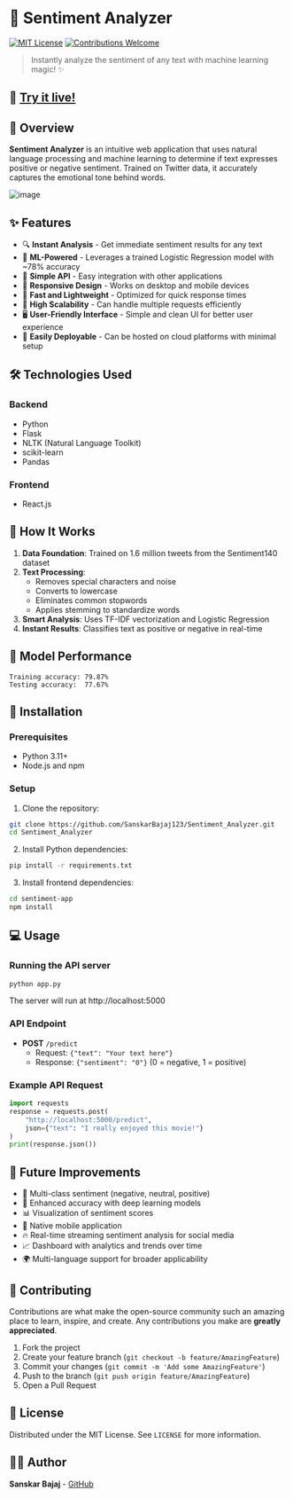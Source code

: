 # 🧠 Sentiment Analyzer

[![MIT License](https://img.shields.io/badge/License-MIT-green.svg)](https://choosealicense.com/licenses/mit/)
[![Contributions Welcome](https://img.shields.io/badge/contributions-welcome-brightgreen.svg?style=flat)](https://github.com/SanskarBajaj123/Sentiment_Analyzer/issues)

> Instantly analyze the sentiment of any text with machine learning magic! ✨

## 🌟 [Try it live!](https://sentiment-analyzer-frontend.onrender.com/)

## 📝 Overview

**Sentiment Analyzer** is an intuitive web application that uses natural language processing and machine learning to determine if text expresses positive or negative sentiment. Trained on Twitter data, it accurately captures the emotional tone behind words.

![image](https://github.com/user-attachments/assets/36571ee9-60e6-488a-a797-80ef75c877aa)


## ✨ Features

- 🔍 **Instant Analysis** - Get immediate sentiment results for any text
- 🧠 **ML-Powered** - Leverages a trained Logistic Regression model with ~78% accuracy
- 🔄 **Simple API** - Easy integration with other applications
- 📱 **Responsive Design** - Works on desktop and mobile devices
- 🚀 **Fast and Lightweight** - Optimized for quick response times
- 🔬 **High Scalability** - Can handle multiple requests efficiently
- 🖥️ **User-Friendly Interface** - Simple and clean UI for better user experience
- 🔗 **Easily Deployable** - Can be hosted on cloud platforms with minimal setup

## 🛠️ Technologies Used

### Backend
- Python
- Flask
- NLTK (Natural Language Toolkit)
- scikit-learn
- Pandas

### Frontend
- React.js

## 🔧 How It Works

1. **Data Foundation**: Trained on 1.6 million tweets from the Sentiment140 dataset
2. **Text Processing**:
   - Removes special characters and noise
   - Converts to lowercase
   - Eliminates common stopwords
   - Applies stemming to standardize words
3. **Smart Analysis**: Uses TF-IDF vectorization and Logistic Regression
4. **Instant Results**: Classifies text as positive or negative in real-time

## 🧪 Model Performance

```
Training accuracy: 79.87%
Testing accuracy:  77.67%
```

## 🚀 Installation

### Prerequisites
- Python 3.11+
- Node.js and npm

### Setup

1. Clone the repository:
```bash
git clone https://github.com/SanskarBajaj123/Sentiment_Analyzer.git
cd Sentiment_Analyzer
```

2. Install Python dependencies:
```bash
pip install -r requirements.txt
```

3. Install frontend dependencies:
```bash
cd sentiment-app
npm install
```

## 💻 Usage

### Running the API server

```bash
python app.py
```
The server will run at http://localhost:5000

### API Endpoint

- **POST** `/predict`
  - Request: `{"text": "Your text here"}`
  - Response: `{"sentiment": "0"}` (0 = negative, 1 = positive)

### Example API Request

```python
import requests
response = requests.post(
    "http://localhost:5000/predict",
    json={"text": "I really enjoyed this movie!"}
)
print(response.json())
```

## 🔮 Future Improvements

- 🌈 Multi-class sentiment (negative, neutral, positive)
- 🧠 Enhanced accuracy with deep learning models
- 📊 Visualization of sentiment scores
- 📱 Native mobile application
- 🔥 Real-time streaming sentiment analysis for social media
- 📈 Dashboard with analytics and trends over time
- 🌍 Multi-language support for broader applicability

## 🤝 Contributing

Contributions are what make the open-source community such an amazing place to learn, inspire, and create. Any contributions you make are **greatly appreciated**.

1. Fork the project
2. Create your feature branch (`git checkout -b feature/AmazingFeature`)
3. Commit your changes (`git commit -m 'Add some AmazingFeature'`)
4. Push to the branch (`git push origin feature/AmazingFeature`)
5. Open a Pull Request

## 📄 License

Distributed under the MIT License. See `LICENSE` for more information.

## 👨‍💻 Author

**Sanskar Bajaj** - [GitHub](https://github.com/SanskarBajaj123)

